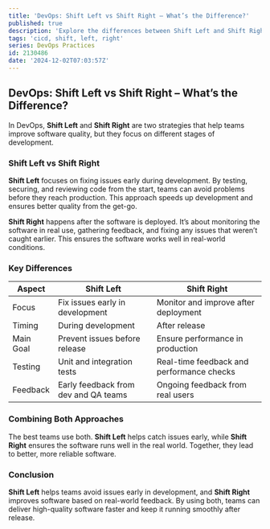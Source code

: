 ```yaml
---
title: 'DevOps: Shift Left vs Shift Right – What’s the Difference?'
published: true
description: 'Explore the differences between Shift Left and Shift Right in DevOps, and how combining both approaches can lead to better, more reliable software.'
tags: 'cicd, shift, left, right'
series: DevOps Practices
id: 2130486
date: '2024-12-02T07:03:57Z'
---
```


## DevOps: Shift Left vs Shift Right – What’s the Difference?

In DevOps, **Shift Left** and **Shift Right** are two strategies that help teams improve software quality, but they focus on different stages of development.

### Shift Left vs Shift Right

**Shift Left** focuses on fixing issues early during development. By testing, securing, and reviewing code from the start, teams can avoid problems before they reach production. This approach speeds up development and ensures better quality from the get-go.

**Shift Right** happens after the software is deployed. It’s about monitoring the software in real use, gathering feedback, and fixing any issues that weren’t caught earlier. This ensures the software works well in real-world conditions.

### Key Differences

|Aspect|Shift Left|Shift Right|
|-|-|-|
|Focus|Fix issues early in development|Monitor and improve after deployment|
|Timing|During development|After release|
|Main Goal|Prevent issues before release|Ensure performance in production|
|Testing|Unit and integration tests|Real-time feedback and performance checks|
|Feedback|Early feedback from dev and QA teams|Ongoing feedback from real users|

### Combining Both Approaches

The best teams use both. **Shift Left** helps catch issues early, while **Shift Right** ensures the software runs well in the real world. Together, they lead to better, more reliable software.

### Conclusion

**Shift Left** helps teams avoid issues early in development, and **Shift Right** improves software based on real-world feedback. By using both, teams can deliver high-quality software faster and keep it running smoothly after release.
